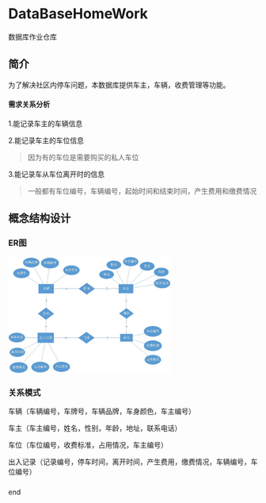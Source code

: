 # DataBaseHomeWork
数据库作业仓库

## 简介
为了解决社区内停车问题，本数据库提供车主，车辆，收费管理等功能。

#### 需求关系分析
1.能记录车主的车辆信息

2.能记录车主的车位信息
>因为有的车位是需要购买的私人车位  

3.能记录车从车位离开时的信息
>一般都有车位编号，车辆编号，起始时间和结束时间，产生费用和缴费情况


## 概念结构设计

### ER图
<img src="/资料/ER图.jpg" alt="图片alt" title="图片title" style="width: 65%">


### 关系模式

车辆（车辆编号，车牌号，车辆品牌，车身颜色，车主编号）


车主（车主编号，姓名，性别，年龄，地址，联系电话）


车位（车位编号，收费标准，占用情况，车主编号）


出入记录（记录编号，停车时间，离开时间，产生费用，缴费情况，车辆编号，车位编号）





### 


end
